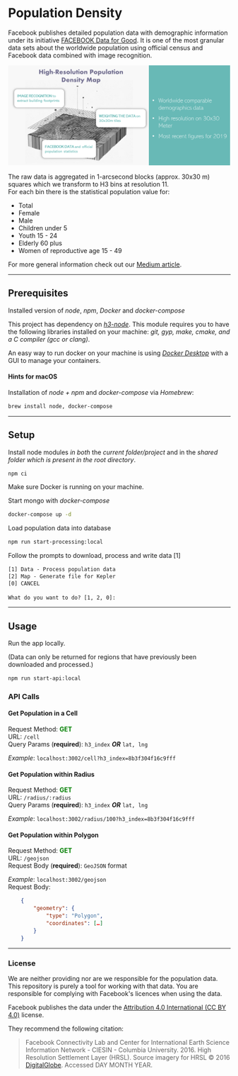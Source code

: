 # Population Density

Facebook publishes detailed population data with demographic information under its initiative 
[FACEBOOK Data for Good](https://dataforgood.fb.com/tools/population-density-maps/).
It is one of the most granular data sets about the worldwide population using official census and Facebook data combined 
with image recognition.

![Population Density Overview](../../docs/images/population_density_overview.png)

The raw data is aggregated in 1-arcsecond blocks (approx. 30x30 m) squares which we transform to H3 bins at 
resolution 11.<br/>
For each bin there is the statistical population value for:
- Total
- Female
- Male
- Children under 5
- Youth 15 - 24
- Elderly 60 plus
- Women of reproductive age 15 - 49

For more general information check out our 
[Medium article](https://medium.com/kuwala-io/querying-the-most-granular-demographics-dataset-62da16b441a8). 

---

## Prerequisites

Installed version of *node*, *npm*, *Docker* and *docker-compose*

This project has dependency on [*h3-node*](https://www.npmjs.com/package/h3-node/). This module requires you to have the
following libraries installed on your machine: *git, gyp, make, cmake, and a C compiler (gcc or clang)*.

An easy way to run docker on your machine is using [*Docker Desktop*](https://docs.docker.com/desktop/) with a GUI to 
manage your containers.

#### Hints for macOS

Installation of *node + npm* and *docker-compose* via *Homebrew*:

```zsh
brew install node, docker-compose
```

---

## Setup

Install node modules *in both* the *current folder/project*  and in the *shared folder which is present in the root directory*.

```zsh
npm ci
```

Make sure Docker is running on your machine.

Start mongo with *docker-compose*

```zsh
docker-compose up -d
```

Load population data into database

```zsh
npm run start-processing:local
```

Follow the prompts to download, process and write data [1]

```console
[1] Data - Process population data
[2] Map - Generate file for Kepler
[0] CANCEL

What do you want to do? [1, 2, 0]: 
```

---

## Usage

Run the app locally.

(Data can only be returned for regions that have previously been downloaded and processed.)

```zsh
npm run start-api:local
```

### API Calls

#### Get Population in a Cell
Request Method: <span style="color:green">**GET**</span><br/>
URL: `/cell`<br/>
Query Params (**required**): `h3_index` ***OR*** `lat, lng`

*Example*: `localhost:3002/cell?h3_index=8b3f304f16c9fff`

#### Get Population within Radius
Request Method: <span style="color:green">**GET**</span><br/>
URL: `/radius/:radius`<br/>
Query Params (**required**): `h3_index` ***OR*** `lat, lng`

*Example*: `localhost:3002/radius/100?h3_index=8b3f304f16c9fff`

#### Get Population within Polygon
Request Method: <span style="color:green">**GET**</span><br/>
URL: `/geojson`<br/>
Request Body (**required**): `GeoJSON` format <br/>

*Example*: `localhost:3002/geojson`<br>
Request Body:

```json 
    {
        "geometry": {
            "type": "Polygon",
            "coordinates": […]
        }
    }
```

---
### License

We are neither providing nor are we responsible for the population data. This repository is purely a tool for working 
with that data. You are responsible for complying with Facebook's licences when using the data.

Facebook publishes the data under the 
[Attribution 4.0 International (CC BY 4.0)](https://creativecommons.org/licenses/by/4.0/) license.

They recommend the following citation:
> Facebook Connectivity Lab and Center for International Earth Science Information Network - CIESIN - Columbia 
> University. 2016. High Resolution Settlement Layer (HRSL). Source imagery for HRSL © 2016 
> [DigitalGlobe](http://explore.digitalglobe.com/Basemap-Vivid.html). Accessed DAY MONTH YEAR.